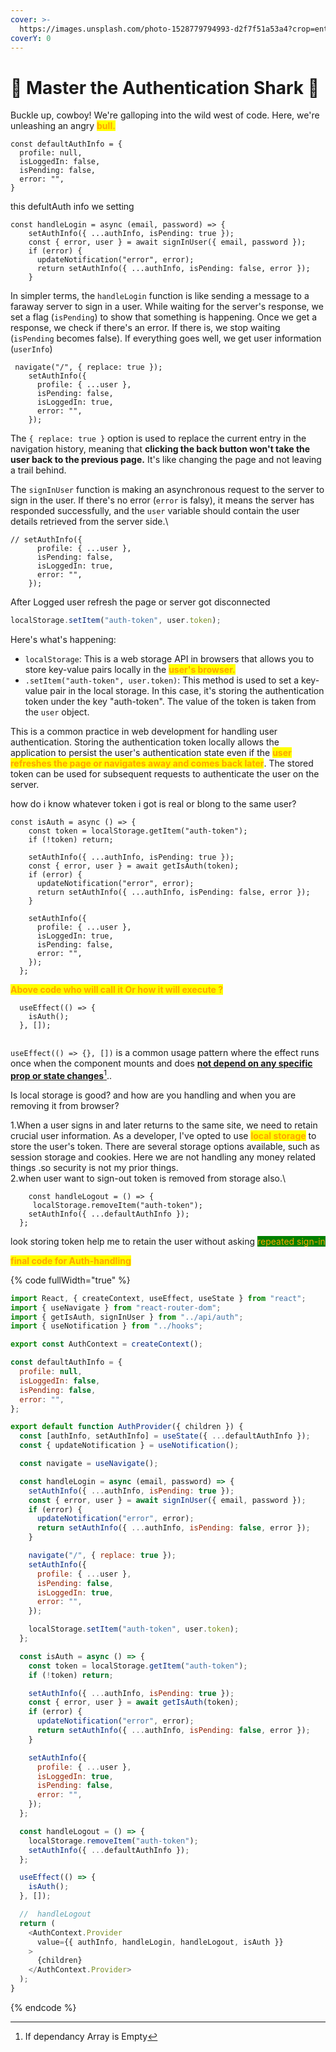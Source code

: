 ```yaml
---
cover: >-
  https://images.unsplash.com/photo-1528779794993-d2f7f51a53a4?crop=entropy&cs=srgb&fm=jpg&ixid=M3wxOTcwMjR8MHwxfHNlYXJjaHwxMHx8ZGVlcCUyMHNlYXxlbnwwfHx8fDE3MDU2NjQ2OTV8MA&ixlib=rb-4.0.3&q=85
coverY: 0
---
```


# 🦈 Master the Authentication Shark 🦈



Buckle up, cowboy! We're galloping into the wild west of code. Here, we're unleashing an angry <mark style="color:orange;">**bull.**</mark>

```
const defaultAuthInfo = {
  profile: null,
  isLoggedIn: false,
  isPending: false,
  error: "",
}
```

this defultAuth info we setting&#x20;

```
const handleLogin = async (email, password) => {
    setAuthInfo({ ...authInfo, isPending: true });
    const { error, user } = await signInUser({ email, password });
    if (error) {
      updateNotification("error", error);
      return setAuthInfo({ ...authInfo, isPending: false, error });
    }
```

In simpler terms, the `handleLogin` function is like sending a message to a faraway server to sign in a user. While waiting for the server's response, we set a flag (`isPending`) to show that something is happening. Once we get a response, we check if there's an error. If there is, we stop waiting (`isPending` becomes false). If everything goes well, we get user information (`userInfo`)

```
 navigate("/", { replace: true });
    setAuthInfo({
      profile: { ...user },
      isPending: false,
      isLoggedIn: true,
      error: "",
    });
```

The `{ replace: true }` option is used to replace the current entry in the navigation history, meaning that **clicking the back button won't take the user back to the previous page.** It's like changing the page and not leaving a trail behind.

The `signInUser` function is making an asynchronous request to the server to sign in the user. If there's no error (`error` is falsy), it means the server has responded successfully, and the `user` variable should contain the user details retrieved from the server side.\


```
// setAuthInfo({
      profile: { ...user },
      isPending: false,
      isLoggedIn: true,
      error: "",
    });
```

After Logged user refresh the page or server got disconnected&#x20;

```javascript
localStorage.setItem("auth-token", user.token);
```

Here's what's happening:

* `localStorage`: This is a web storage API in browsers that allows you to store key-value pairs locally in the <mark style="color:orange;">**user's browser.**</mark>
* `.setItem("auth-token", user.token)`: This method is used to set a key-value pair in the local storage. In this case, it's storing the authentication token under the key "auth-token". The value of the token is taken from the `user` object.

This is a common practice in web development for handling user authentication. Storing the authentication token locally allows the application to persist the user's authentication state even if the <mark style="color:orange;">**user refreshes the page or navigates away and comes back later**</mark>. The stored token can be used for subsequent requests to authenticate the user on the server.

how do i know whatever token i got is real or blong to the same user?

```
const isAuth = async () => {
    const token = localStorage.getItem("auth-token");
    if (!token) return;

    setAuthInfo({ ...authInfo, isPending: true });
    const { error, user } = await getIsAuth(token);
    if (error) {
      updateNotification("error", error);
      return setAuthInfo({ ...authInfo, isPending: false, error });
    }

    setAuthInfo({
      profile: { ...user },
      isLoggedIn: true,
      isPending: false,
      error: "",
    });
  };
```

<mark style="color:orange;">**Above code who will call it Or how it will execute ?**</mark>

```
  useEffect(() => {
    isAuth();
  }, []);
  
```

`useEffect(() => {}, [])` is a common usage pattern where the effect runs once when the component mounts and does [**not depend on any specific prop or state changes**](#user-content-fn-1)[^1]..

&#x20;Is local storage is good? and how are you handling and when you are removing it from browser?

1.When a user signs in and later returns to the same site, we need to retain crucial user information. As a developer, I've opted to use <mark style="color:orange;">**local storage**</mark> to store the user's token. There are several storage options available, such as session storage and cookies. Here we are not handling any money related things .so security is not my prior things.\
2.when user want to sign-out  token is removed from storage also.\


```
    const handleLogout = () => {
     localStorage.removeItem("auth-token");
    setAuthInfo({ ...defaultAuthInfo });
  };
```

look storing token help me to retain the user without asking <mark style="color:orange;background-color:green;">repeated sign-in</mark>&#x20;

<mark style="color:orange;">**final code for Auth-handling**</mark>



{% code fullWidth="true" %}
```javascript
import React, { createContext, useEffect, useState } from "react";
import { useNavigate } from "react-router-dom";
import { getIsAuth, signInUser } from "../api/auth";
import { useNotification } from "../hooks";

export const AuthContext = createContext();

const defaultAuthInfo = {
  profile: null,
  isLoggedIn: false,
  isPending: false,
  error: "",
};

export default function AuthProvider({ children }) {
  const [authInfo, setAuthInfo] = useState({ ...defaultAuthInfo });
  const { updateNotification } = useNotification();

  const navigate = useNavigate();

  const handleLogin = async (email, password) => {
    setAuthInfo({ ...authInfo, isPending: true });
    const { error, user } = await signInUser({ email, password });
    if (error) {
      updateNotification("error", error);
      return setAuthInfo({ ...authInfo, isPending: false, error });
    }

    navigate("/", { replace: true });
    setAuthInfo({
      profile: { ...user },
      isPending: false,
      isLoggedIn: true,
      error: "",
    });

    localStorage.setItem("auth-token", user.token);
  };

  const isAuth = async () => {
    const token = localStorage.getItem("auth-token");
    if (!token) return;

    setAuthInfo({ ...authInfo, isPending: true });
    const { error, user } = await getIsAuth(token);
    if (error) {
      updateNotification("error", error);
      return setAuthInfo({ ...authInfo, isPending: false, error });
    }

    setAuthInfo({
      profile: { ...user },
      isLoggedIn: true,
      isPending: false,
      error: "",
    });
  };

  const handleLogout = () => {
    localStorage.removeItem("auth-token");
    setAuthInfo({ ...defaultAuthInfo });
  };

  useEffect(() => {
    isAuth();
  }, []);

  //  handleLogout
  return (
    <AuthContext.Provider
      value={{ authInfo, handleLogin, handleLogout, isAuth }}
    >
      {children}
    </AuthContext.Provider>
  );
}

```
{% endcode %}



[^1]: If dependancy Array is Empty
